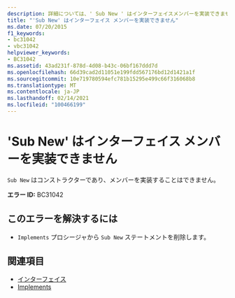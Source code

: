 ```yaml
---
description: 詳細については、' Sub New ' はインターフェイスメンバーを実装できません
title: "'Sub New' はインターフェイス メンバーを実装できません"
ms.date: 07/20/2015
f1_keywords:
- bc31042
- vbc31042
helpviewer_keywords:
- BC31042
ms.assetid: 43ad231f-878d-4d08-b43c-06bf167ddd7d
ms.openlocfilehash: 66d39cad2d11051e199fdd567176bd12d1421a1f
ms.sourcegitcommit: 10e719780594efc781b15295e499c66f316068b8
ms.translationtype: MT
ms.contentlocale: ja-JP
ms.lasthandoff: 02/14/2021
ms.locfileid: "100466199"
---
```

# <a name="sub-new-cannot-implement-interface-members"></a>'Sub New' はインターフェイス メンバーを実装できません

`Sub New` はコンストラクターであり、メンバーを実装することはできません。  
  
 **エラー ID:** BC31042  
  
## <a name="to-correct-this-error"></a>このエラーを解決するには  
  
- `Implements` プロシージャから `Sub New` ステートメントを削除します。  
  
## <a name="see-also"></a>関連項目

- [インターフェイス](../programming-guide/language-features/interfaces/index.md)
- [Implements](../language-reference/statements/implements-clause.md)
